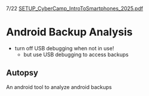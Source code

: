 7/22
[SETUP_CyberCamp_IntroToSmartphones_2025.pdf](file:///C:/Users/Winston/Downloads/SETUP_CyberCamp_IntroToSmartphones_2025.pdf)

# Android Backup Analysis
- turn off USB debugging when not in use!
	- but use USB debugging to access backups

## Autopsy
An android tool to analyze android backups
